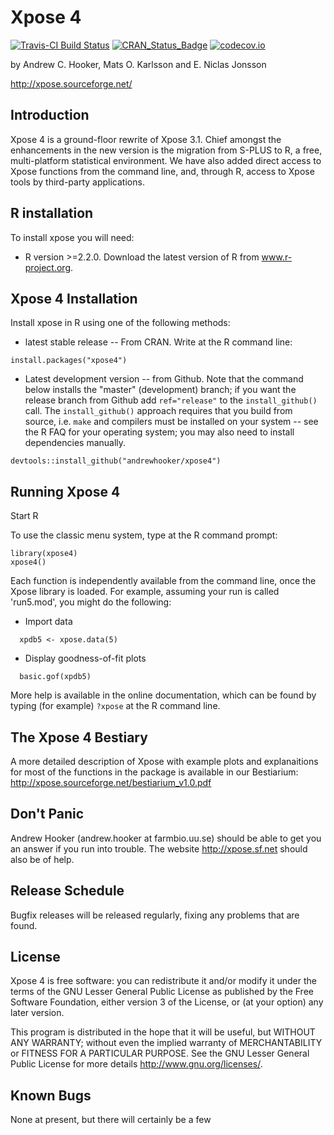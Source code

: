 Xpose 4
====================

[![Travis-CI Build Status](https://travis-ci.org/andrewhooker/xpose4.svg?branch=master)](https://travis-ci.org/andrewhooker/xpose4)
[![CRAN_Status_Badge](http://www.r-pkg.org/badges/version/xpose4)](http://cran.r-project.org/package=xpose4)
[![codecov.io](https://codecov.io/github/andrewhooker/xpose4/coverage.svg?branch=master)](https://codecov.io/github/andrewhooker/xpose4?branch=master)


by Andrew C. Hooker, Mats O. Karlsson 
and E. Niclas Jonsson

http://xpose.sourceforge.net/


## Introduction

Xpose 4 is a ground-floor rewrite of Xpose 3.1. Chief amongst the enhancements
in the new version is the migration from S-PLUS to R, a free,
multi-platform statistical environment.  We have also added direct access to Xpose
functions from the command line, and, through R, access to Xpose tools by
third-party applications.


## R installation

To install xpose you will need:

* R version >=2.2.0. Download the latest version of R from www.r-project.org.


## Xpose 4 Installation

Install xpose in R using one of the following methods:

* latest stable release -- From CRAN.  Write at the R command line:
     
```
install.packages("xpose4")
```

* Latest development version -- from Github. Note that the command below installs the "master" 
(development) branch; if you want the release branch from Github add `ref="release"` to the
`install_github()` call. The `install_github()` approach requires that you build from source, 
i.e. `make` and compilers must be installed on your system -- see the R FAQ for your operating system; 
you may also need to install dependencies manually.

```
devtools::install_github("andrewhooker/xpose4")
```


## Running Xpose 4

Start R

To use the classic menu system, type at the R command prompt:
 
```
library(xpose4)
xpose4()
```

Each function is independently available from the command
line, once the Xpose library is loaded. For example, assuming your run is called
'run5.mod', you might do the following:

* Import data

```
  xpdb5 <- xpose.data(5)
```

* Display goodness-of-fit plots

```
  basic.gof(xpdb5)
```

More help is available in the online documentation, which can be found by
typing (for example) `?xpose` at the R command line.  


## The Xpose 4 Bestiary

A more detailed description of Xpose with example plots and explanaitions for
most of the functions in the package is available in our Bestiarium: 
http://xpose.sourceforge.net/bestiarium_v1.0.pdf


## Don't Panic

Andrew Hooker (andrew.hooker at farmbio.uu.se)
should be able to get you an answer if you run into trouble.  The
website http://xpose.sf.net  should also be of help.


## Release Schedule

Bugfix releases will be released regularly, fixing any problems that are
found. 


## License

Xpose 4 is free software: you can redistribute it and/or modify
it under the terms of the GNU Lesser General Public License as published by
the Free Software Foundation, either version 3 of the License, or
(at your option) any later version.

This program is distributed in the hope that it will be useful,
but WITHOUT ANY WARRANTY; without even the implied warranty of
MERCHANTABILITY or FITNESS FOR A PARTICULAR PURPOSE.  See the
GNU Lesser General Public License for more details 
<http://www.gnu.org/licenses/>.


## Known Bugs

None at present, but there will certainly be a few


